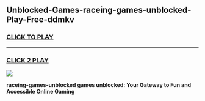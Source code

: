 
## Unblocked-Games-raceing-games-unblocked-Play-Free-ddmkv
<h3>
<a href="https://premium76.site?title=raceing-games-unblocked&ref=19M">CLICK TO PLAY</a></h3>
<hr>

<h3>
<a href="https://premium76.site?title=raceing-games-unblocked&ref=19M">CLICK 2 PLAY</a>
  
</h3>

<a href="https://premium76.site?title=raceing-games-unblocked&ref=19M"><img src="https://clearcache.store/games.png"></a>


**raceing-games-unblocked games unblocked: Your Gateway to Fun and Accessible Online Gaming**
